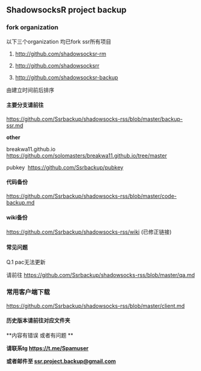 ## ShadowsocksR project backup

### fork organization

以下三个organization 均已fork ssr所有项目

1. http://github.com/shadowsocksr-rm

2. http://github.com/shadowsocksrr

3. http://github.com/shadowsocksr-backup

由建立时间前后排序

#### 主要分支请前往

https://github.com/Ssrbackup/shadowsocks-rss/blob/master/backup-ssr.md

**other**

breakwa11.github.io https://github.com/solomasters/breakwa11.github.io/tree/master

pubkey  https://github.com/Ssrbackup/pubkey

#### 代码备份

https://github.com/Ssrbackup/shadowsocks-rss/blob/master/code-backup.md

#### wiki备份

https://github.com/Ssrbackup/shadowsocks-rss/wiki  (已修正链接)

#### 常见问题

Q.1 pac无法更新

请前往 https://github.com/Ssrbackup/shadowsocks-rss/blob/master/qa.md

### 常用客户端下载

https://github.com/Ssrbackup/shadowsocks-rss/blob/master/client.md

#### 历史版本请前往对应文件夹

**内容有错误 或者有问题 **

**请联系tg https://t.me/Spamuser**

**或者邮件至 ssr.project.backup@gmail.com**
